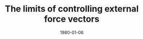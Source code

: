 ---
title: "The limits of controlling external force vectors"
collection: publications
permalink: /publication/CO-6
date: 1980-01-06
venue: 'Engineering'
citation: '<b>Kudzia P.</b>, Robinovitch S., and Donelan M.,The limits of controlling external force vectors, <i>Westcoast Neuromechanics Mini Conference</i>. Salomon Arm, BC. Canada. <b>2020</b>'
---